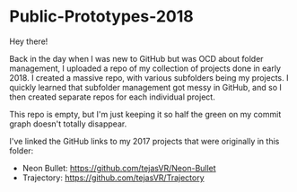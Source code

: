 # Public-Prototypes-2018
Hey there!

Back in the day when I was new to GitHub but was OCD about folder management, I uploaded a repo of my collection of projects done in early 2018. I created a massive repo, with various subfolders being my projects. I quickly learned that subfolder management got messy in GitHub, and so I then created separate repos for each individual project.

This repo is empty, but I'm just keeping it so half the green on my commit graph doesn't totally disappear.

I've linked the GitHub links to my 2017 projects that were originally in this folder:

- Neon Bullet: https://github.com/tejasVR/Neon-Bullet
- Trajectory: https://github.com/tejasVR/Trajectory

